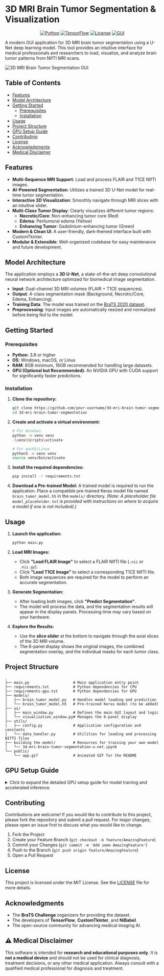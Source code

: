 # 3D MRI Brain Tumor Segmentation & Visualization

<div align="center">

[![Python](https://img.shields.io/badge/Python-3.8%2B-blue)](https://www.python.org/) [![TensorFlow](https://img.shields.io/badge/TensorFlow-2.10-orange)](https://tensorflow.org/) [![License](https://img.shields.io/badge/License-MIT-green.svg)](LICENSE) [![GUI](https://img.shields.io/badge/GUI-CustomTkinter-brightgreen)](https://github.com/TomSchimansky/CustomTkinter)

</div>

A modern GUI application for 3D MRI brain tumor segmentation using a U-Net deep learning model. This tool provides an intuitive interface for medical professionals and researchers to load, visualize, and analyze brain tumor patterns from NIfTI MRI scans.

![3D MRI Brain Tumor Segmentation GUI](public/app.gif)

## Table of Contents

- [Features](#features)
- [Model Architecture](#model-architecture)
- [Getting Started](#getting-started)
  - [Prerequisites](#prerequisites)
  - [Installation](#installation)
- [Usage](#usage)
- [Project Structure](#project-structure)
- [GPU Setup Guide](#gpu-setup-guide)
- [Contributing](#contributing)
- [License](#license)
- [Acknowledgments](#acknowledgments)
- [Medical Disclaimer](#️-medical-disclaimer)

## Features

- **Multi-Sequence MRI Support**: Load and process FLAIR and T1CE NIfTI images.
- **AI-Powered Segmentation**: Utilizes a trained 3D U-Net model for real-time tumor segmentation.
- **Interactive 3D Visualization**: Smoothly navigate through MRI slices with an intuitive slider.
- **Multi-Class Tumor Display**: Clearly visualizes different tumor regions:
  - **Necrotic/Core**: Non-enhancing tumor core (Red)
  - **Edema**: Peritumoral edema (Yellow)
  - **Enhancing Tumor**: Gadolinium-enhancing tumor (Green)
- **Modern & Clean UI**: A user-friendly, dark-themed interface built with CustomTkinter.
- **Modular & Extensible**: Well-organized codebase for easy maintenance and future development.

## Model Architecture

The application employs a **3D U-Net**, a state-of-the-art deep convolutional neural network architecture optimized for biomedical image segmentation.

- **Input**: Dual-channel 3D MRI volumes (FLAIR + T1CE sequences).
- **Output**: 4-class segmentation mask (Background, Necrotic/Core, Edema, Enhancing).
- **Training Data**: The model was trained on the [BraTS 2020 dataset](https://www.kaggle.com/datasets/awsaf49/brats20-dataset-training-validation).
- **Preprocessing**: Input images are automatically resized and normalized before being fed to the model.

## Getting Started

### Prerequisites

- **Python**: 3.8 or higher
- **OS**: Windows, macOS, or Linux
- **RAM**: 8GB minimum, 16GB recommended for handling large datasets.
- **GPU (Optional but Recommended)**: An NVIDIA GPU with CUDA support for significantly faster predictions.

### Installation

1.  **Clone the repository:**
    ```bash
    git clone https://github.com/your-username/3d-mri-brain-tumor-segmentation.git
    cd 3d-mri-brain-tumor-segmentation
    ```

2.  **Create and activate a virtual environment:**
    ```bash
    # For Windows
    python -m venv venv
    .\venv\Scripts\activate

    # For macOS/Linux
    python3 -m venv venv
    source venv/bin/activate
    ```

3.  **Install the required dependencies:**
    ```bash
    pip install -r requirements.txt
    ```

4.  **Download a Pre-trained Model:**
    A trained model is required to run the application. Place a compatible pre-trained Keras model file named `brain_tumor_model.h5` in the `models/` directory.
    *(Note: A placeholder file `model_placeholder.txt` is provided with instructions on where to acquire a model if one is not included).)*

## Usage

1.  **Launch the application:**
    ```bash
    python main.py
    ```

2.  **Load MRI Images:**
    - Click **"Load FLAIR Image"** to select a FLAIR NIfTI file (`.nii` or `.nii.gz`).
    - Click **"Load T1CE Image"** to select a corresponding T1CE NIfTI file.
    - Both image sequences are required for the model to perform an accurate segmentation.

3.  **Generate Segmentation:**
    - After loading both images, click **"Predict Segmentation"**.
    - The model will process the data, and the segmentation results will appear in the display panels. Processing time may vary based on your hardware.

4.  **Explore the Results:**
    - Use the **slice slider** at the bottom to navigate through the axial slices of the 3D MRI volume.
    - The 6-panel display shows the original images, the combined segmentation overlay, and the individual masks for each tumor class.

## Project Structure

```
.
├── main.py                    # Main application entry point
├── requirements.txt           # Python dependencies for CPU
├── requirements-gpu.txt       # Python dependencies for GPU
├── models/
│   ├── brain_tumor_model.py   # Handles model loading and prediction
│   └── brain_tumor_model.h5   # Pre-trained Keras model (to be added)
├── ui/
│   ├── main_window.py         # Defines the main GUI layout and logic
│   └── visualization_window.py# Manages the 6-panel display
├── utils/
│   ├── config.py              # Application configuration and constants
│   └── data_handler.py        # Utilities for loading and processing NIfTI files
├── building the model/        # Resources for training your own model
│   └── 3d-mri-brain-tumor-segmentation-u-net.ipynb
└── public/
    └── app.gif                # Animated GIF for the README
```

## GPU Setup Guide

<details>
<summary>Click to expand the detailed GPU setup guide for model training and accelerated inference.</summary>

Training the U-Net model or running inference with GPU acceleration requires a specific environment setup. An NVIDIA GPU is **essential** for training in a reasonable timeframe.

### Requirements for GPU Support

- **GPU**: NVIDIA GPU with 8GB+ VRAM (RTX 30-series or newer recommended).
- **CUDA Toolkit**: Version 11.2 (for TensorFlow 2.10).
- **cuDNN**: Version 8.1 (for CUDA 11.2).

### Setup Steps (Windows)

1.  **Install NVIDIA Drivers**: Ensure you have the latest NVIDIA drivers for your GPU.
2.  **Install CUDA Toolkit 11.2**:
    - Download from the [NVIDIA archive](https://developer.nvidia.com/cuda-11.2.2-download-archive).
    - Select: `Windows` > `x86_64` > `10` > `exe (local)`.
    - Run the installer. A custom installation allows you to select only the components you need.
3.  **Install cuDNN v8.1 for CUDA 11.2**:
    - An NVIDIA Developer account is required.
    - Download from the [cuDNN archive](https://developer.nvidia.com/rdp/cudnn-archive).
    - Extract the downloaded ZIP file.
    - Copy the contents of the extracted folders into the CUDA installation directory (typically `C:\Program Files\NVIDIA GPU Computing Toolkit\CUDA\v11.2`):
      - `bin\*.dll` -> `CUDA\v11.2\bin`
      - `include\*.h` -> `CUDA\v11.2\include`
      - `lib\x64\*.lib` -> `CUDA\v11.2\lib\x64`
4.  **Install GPU Dependencies**:
    - Use the `requirements-gpu.txt` file to install TensorFlow with GPU support and other libraries.
    ```bash
    pip install -r requirements-gpu.txt
    ```
5.  **Verify Installation**:
    - Run this command to check if TensorFlow can detect your GPU.
    ```python
    import tensorflow as tf
    print("GPU Available: ", tf.config.list_physical_devices('GPU'))
    ```

### Using Conda (Alternative)

Conda can simplify the management of CUDA and cuDNN versions.

```bash
conda create -n brain-tumor-gpu python=3.9
conda activate brain-tumor-gpu
conda install -c conda-forge cudatoolkit=11.2 cudnn=8.1.0
pip install -r requirements-gpu.txt
python -c "import tensorflow as tf; print('GPU Available:', tf.config.list_physical_devices('GPU'))"
```

</details>

## Contributing

Contributions are welcome! If you would like to contribute to this project, please fork the repository and submit a pull request. For major changes, please open an issue first to discuss what you would like to change.

1.  Fork the Project
2.  Create your Feature Branch (`git checkout -b feature/AmazingFeature`)
3.  Commit your Changes (`git commit -m 'Add some AmazingFeature'`)
4.  Push to the Branch (`git push origin feature/AmazingFeature`)
5.  Open a Pull Request

## License

This project is licensed under the MIT License. See the [LICENSE](LICENSE) file for more details.

## Acknowledgments

- The **BraTS Challenge** organizers for providing the dataset.
- The developers of **TensorFlow**, **CustomTkinter**, and **NiBabel**.
- The open-source community for advancing medical imaging AI.

## ⚠️ Medical Disclaimer

This software is intended for **research and educational purposes only**. It is **not a medical device** and should not be used for clinical diagnosis, treatment decisions, or any other medical application. Always consult with a qualified medical professional for diagnosis and treatment.
